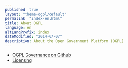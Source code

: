 ```yaml
---
published: true
layout: "theme-ogpl/default"
permalink: "index-en.html"
title: About OGPL
language: en
altLangPrefix: index
dateModified: "2014-07-07"
description: About the Open Government Platform (OGPL)
---
```


* [OGPL Governance on Github](gouvernance-en.html)
* [Licensing](licensing-en.html)
